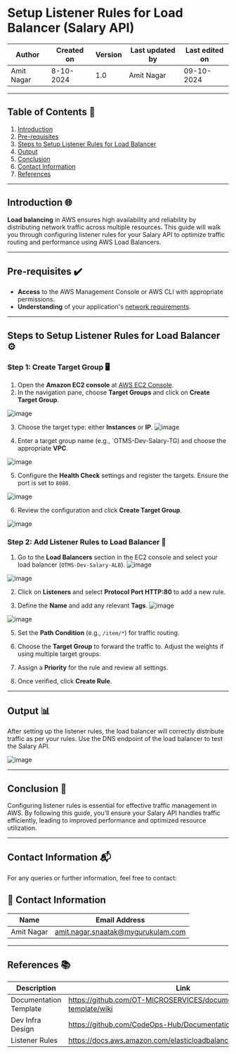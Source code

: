 # **Setup Listener Rules for Load Balancer (Salary API)**


| Author      | Created on   | Version | Last updated by | Last edited on  |
|-------------|--------------|---------|-----------------|-----------------|
| Amit Nagar  | 8-10-2024   | 1.0     | Amit Nagar      | 09-10-2024      |



---

## **Table of Contents** 📑
1. [Introduction](#Introduction)
2. [Pre-requisites](#Pre-requisites)
3. [Steps to Setup Listener Rules for Load Balancer](#Steps-to-setup-Listener-Rules-for-Load-Balancer)
4. [Output](#Output)
5. [Conclusion](#Conclusion)
6. [Contact Information](#Contact-Information)
7. [References](#References)

---

## **Introduction** 🌐
**Load balancing** in AWS ensures high availability and reliability by distributing network traffic across multiple resources. This guide will walk you through configuring listener rules for your Salary API to optimize traffic routing and performance using AWS Load Balancers.

---

## **Pre-requisites** ✔️
- **Access** to the AWS Management Console or AWS CLI with appropriate permissions.
- **Understanding** of your application's [network requirements](https://github.com/mygurukulam-p10/Documentation-P10-Snaatak/blob/main/Cloud%20Infra%20Design/Cloud%20Infra%20Design%2030K%20feet/Readme.md).

---

## **Steps to Setup Listener Rules for Load Balancer** ⚙️

### **Step 1: Create Target Group** 🖥️
1. Open the **Amazon EC2 console** at [AWS EC2 Console](https://console.aws.amazon.com/ec2/).
2. In the navigation pane, choose **Target Groups** and click on **Create Target Group**.

 ![image](https://github.com/user-attachments/assets/f95a951b-479b-40d0-ae5e-8e4d29a55f68)
  
3. Choose the target type: either **Instances** or **IP**.
![image](https://github.com/user-attachments/assets/8b565cbe-2b2d-4e06-8422-ede712b9ce8c)

4. Enter a target group name (e.g., `OTMS-Dev-Salary-TG) and choose the appropriate **VPC**.
 
![image](https://github.com/user-attachments/assets/0b320c47-b20e-426b-bb21-3572a0d0c94f)

  
5. Configure the **Health Check** settings and register the targets. Ensure the port is set to `8080`.

![image](https://github.com/user-attachments/assets/5faf012e-4736-49b4-a462-73d9f7bc8221)

6. Review the configuration and click **Create Target Group**.

![image](https://github.com/user-attachments/assets/8e194483-8ffc-44bb-ac25-be015f48cd67)

### **Step 2: Add Listener Rules to Load Balancer** 🔄
1. Go to the **Load Balancers** section in the EC2 console and select your load balancer (`OTMS-Dev-Salary-ALB`).
![image](https://github.com/user-attachments/assets/93401816-7bbb-41a2-9dc0-5bff7fe272db)

![image](https://github.com/user-attachments/assets/db927234-f1ed-4d8f-a265-673ea050919a)


2. Click on **Listeners** and select **Protocol Port HTTP:80** to add a new rule.
  
3. Define the **Name** and add any relevant **Tags**.
   ![image](https://github.com/user-attachments/assets/9fabb414-52a5-494e-9514-75af93144596)

![image](https://github.com/user-attachments/assets/fcce0547-520b-4ea9-a981-a2c992ee9b54)

5. Set the **Path Condition** (e.g., `/item/*`) for traffic routing.
 
6. Choose the **Target Group** to forward the traffic to. Adjust the weights if using multiple target groups.
7. Assign a **Priority** for the rule and review all settings.
8. Once verified, click **Create Rule**.

---

## **Output** 📊
After setting up the listener rules, the load balancer will correctly distribute traffic as per your rules. Use the DNS endpoint of the load balancer to test the Salary API.

![image](https://github.com/user-attachments/assets/3581b0fe-1090-4a95-9071-b9514dbce1c0)

---

## **Conclusion** 🎯
Configuring listener rules is essential for effective traffic management in AWS. By following this guide, you’ll ensure your Salary API handles traffic efficiently, leading to improved performance and optimized resource utilization.

---

## **Contact Information** 📬

For any queries or further information, feel free to contact:

## 📧 Contact Information

| Name       | Email Address                              |
|------------|--------------------------------------------|
| Amit Nagar | amit.nagar.snaatak@mygurukulam.com       |

---

## **References** 📚

| Description               | Link                                                                 |
| --------------------------| -------------------------------------------------------------------- |
| Documentation Template     | https://github.com/OT-MICROSERVICES/documentation-template/wiki     |
| Dev Infra Design           | https://github.com/CodeOps-Hub/Documentation/blob/main/...          |
| Listener Rules             | https://docs.aws.amazon.com/elasticloadbalancing/latest/application |


